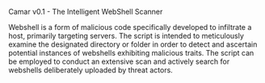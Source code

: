 Camar v0.1 - The Intelligent WebShell Scanner

Webshell is a form of malicious code specifically developed to infiltrate a host, primarily targeting servers.
The script is intended to meticulously examine the designated directory or folder in order to detect and ascertain potential instances of webshells exhibiting malicious traits.
The script can be employed to conduct an extensive scan and actively search for webshells deliberately uploaded by threat actors.
